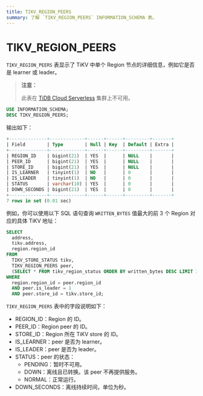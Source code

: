 ```yaml
---
title: TIKV_REGION_PEERS
summary: 了解 `TIKV_REGION_PEERS` INFORMATION_SCHEMA 表。
---
```


# TIKV_REGION_PEERS

`TIKV_REGION_PEERS` 表显示了 TiKV 中单个 Region 节点的详细信息，例如它是否是 learner 或 leader。

> **注意：**
>
> 此表在 [TiDB Cloud Serverless](https://docs.pingcap.com/tidbcloud/select-cluster-tier#tidb-cloud-serverless) 集群上不可用。

```sql
USE INFORMATION_SCHEMA;
DESC TIKV_REGION_PEERS;
```

输出如下：

```sql
+--------------+-------------+------+------+---------+-------+
| Field        | Type        | Null | Key  | Default | Extra |
+--------------+-------------+------+------+---------+-------+
| REGION_ID    | bigint(21)  | YES  |      | NULL    |       |
| PEER_ID      | bigint(21)  | YES  |      | NULL    |       |
| STORE_ID     | bigint(21)  | YES  |      | NULL    |       |
| IS_LEARNER   | tinyint(1)  | NO   |      | 0       |       |
| IS_LEADER    | tinyint(1)  | NO   |      | 0       |       |
| STATUS       | varchar(10) | YES  |      | 0       |       |
| DOWN_SECONDS | bigint(21)  | YES  |      | 0       |       |
+--------------+-------------+------+------+---------+-------+
7 rows in set (0.01 sec)
```

例如，你可以使用以下 SQL 语句查询 `WRITTEN_BYTES` 值最大的前 3 个 Region 对应的具体 TiKV 地址：

```sql
SELECT
  address,
  tikv.address,
  region.region_id
FROM
  TIKV_STORE_STATUS tikv,
  TIKV_REGION_PEERS peer,
  (SELECT * FROM tikv_region_status ORDER BY written_bytes DESC LIMIT 3) region
WHERE
  region.region_id = peer.region_id
  AND peer.is_leader = 1
  AND peer.store_id = tikv.store_id;
```

`TIKV_REGION_PEERS` 表中的字段说明如下：

* REGION_ID：Region 的 ID。
* PEER_ID：Region peer 的 ID。
* STORE_ID：Region 所在 TiKV store 的 ID。
* IS_LEARNER：peer 是否为 learner。
* IS_LEADER：peer 是否为 leader。
* STATUS：peer 的状态：
    * PENDING：暂时不可用。
    * DOWN：离线且已转换。该 peer 不再提供服务。
    * NORMAL：正常运行。
* DOWN_SECONDS：离线持续时间，单位为秒。
